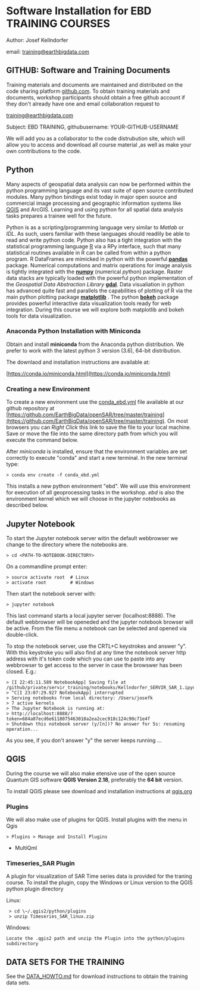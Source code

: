 # Software Installation for EBD TRAINING COURSES

Author: Josef Kellndorfer

email: [training@earthbigdata.com](mailto:training@earthbigdata.com)

## GITHUB: Software and Training Documents 

Training materials and documents are maintained and distributed on the code sharing platform [github.com](http://github.com).
To obtain training materials and documents, workshop participants should obtain a free github account if they don't already have one and email collaboration request to 

[training@earthbigdata.com](mailto:training@earthbigdata.com)

Subject: EBD TRAINING, githubusername: YOUR-GITHUB-USERNAME 

We will add you as a collaborator to the code distrubution site, which will allow you to access and download all course material ,as well as make your own contributions to the code.  


## Python
Many aspects of geospatial data analysis can now be performed within the python programming language and its vast suite of open source contributed modules. Many python bindings exist today in major open source and commercial image processing and geographic information systems like [QGIS](https://qgis.org) and ArcGIS. Learning and using python for all spatial data analysis tasks prepares a trainee well for the future. 

Python is as a scripting/programming language very similar to *Matlab* or *IDL*. As such, users familiar with these languages should readlily be able to read and write python code. Python also has a tight integration with the statistical programming language [R](https://www.r-project.org) via a RPy interface, such that many statistical routines available in R can be called from within a python program. R DataFrames are mimicked in python with the powerful [**pandas**](https://pandas.pydata.org) package. Numerical computations and matrix operations for image analysis is tightly integrated with the [**numpy**](http://www.numpy.org) \(*num*erical *py*thon) package. Raster data stacks are typically loaded with the powerful python implementation of the *Geospatial Data Abstraction Library* [**gdal**](http://gdal.org). Data visualiation in python has advanced quite fast and parallels the capabilities of plotting of R via the main python plotting package [**matplotlib**](https://matplotlib.org) . The python [**bokeh**](https://bokeh.pydata.org/) package provides powerful interactive data visualization tools ready for web integration. During this course we will explore both matplotlib and bokeh tools for data visualization.  

### Anaconda Python Installation with Miniconda
Obtain and install **miniconda** from the Anaconda python distribution. We prefer to work with the latest python 3 version (3.6), 64-bit distribution.

The downlaod and installation instructions are available at:

[https://conda.io/miniconda.html](https://conda.io/miniconda.html)

### Creating a new Environment

To create a new environment use the [conda_ebd.yml](conda_ebd.yml) file available at our github repository at [https://github.com/EarthBigData/openSAR/tree/master/training](https://github.com/EarthBigData/openSAR/tree/master/training). On most browsers you can *Right Click*  this link to save the file to your local machine. Save or move the file into the same directory path from which you will execute the command below. 

After *miniconda* is installed, ensure that the environment variables are set correctly to execute "conda" and start a new terminal. In the new terminal type:

    > conda env create -f conda_ebd.yml

This installs a new python environment "ebd". We will use this environment for execution of all geoprocessing tasks in the workshop. 
*ebd* is also the environment kernel which we will choose in the jupyter notebooks as described below. 

## Jupyter Notebook

To start the Jupyter notebook server witin the default webbrowser we change to the directory where the notebooks are.

    > cd <PATH-TO-NOTEBOOK-DIRECTORY>

On a commandline prompt enter: 

    > source activate root  # Linux
    > activate root         # Windows

Then start the notebook server with:

    > jupyter notebook

This last command starts a local jupyter server (localhost:8888). The default webbrowser will be openeded and the jupyter notebook browser will be active. From the file menu a notebook can be selected and opened via double-click.

To stop the notebook server, use the CRTL+C keystrokes and answer "y". With this keystroke you will also find at any time the notebook server http address with it's token code which you can use to paste into any webbrowser to get access to the server in case the browswer has been closed. E.g.:

    > [I 22:45:11.589 NotebookApp] Saving file at /github/private/servir_training/notebooks/Kellndorfer_SERVIR_SAR_1.ipynb
    > ^C[I 23:07:29.927 NotebookApp] interrupted
    > Serving notebooks from local directory: /Users/josefk
    > 7 active kernels
    > The Jupyter Notebook is running at:
    > http://localhost:8888/?token=684a07ecd6e6118075463018a2ea2cec918c124c90c71e4f
    > Shutdown this notebook server (y/[n])? No answer for 5s: resuming operation...

As you see, if you don't answer "y" the server keeps running ...

## QGIS

During the course we will also make etensive use of the open source Quantum GIS software **QGIS Version 2.18**, preferably the **64 bit** version.

To install QGIS please see download and installation instructions at [qgis.org](https://qgis.org/en/site/forusers/download.html)

### Plugins

We will also make use of plugins for QGIS.
Install plugins with the menu in Qgis

    > Plugins > Manage and Install Plugins

- MultiQml

### Timeseries_SAR Plugin

A plugin for visualization of SAR Time series data is provided for the traning course. To install the plugin, copy the Windows or Linux version to the QGIS python plugin directory

Linux:
 
     > cd \~/.qgis2/python/plugins 
     > unzip Timeseries_SAR_linux.zip 
 
Windows:

    Locate the .qgis2 path and unzip the Plugin into the python/plugins subdirectory


## DATA SETS FOR THE TRAINING

See the [DATA_HOWTO.md](./DATA_HOWTO.md) for download instructions to obtain the training data sets.




        
